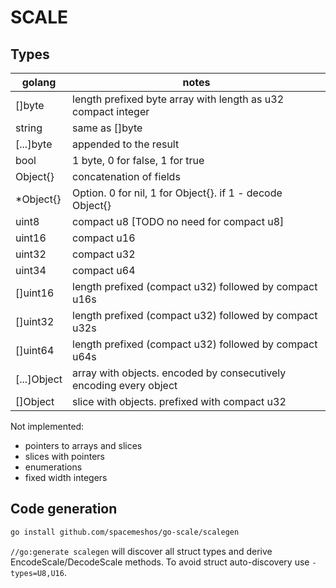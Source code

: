 # SCALE

## Types

golang      | notes
------------|-------------------------------------------------------------------
[]byte      | length prefixed byte array with length as u32 compact integer
string      | same as []byte
[...]byte   | appended to the result
bool        | 1 byte, 0 for false, 1 for true
Object{}    | concatenation of fields
*Object{}   | Option. 0 for nil, 1 for Object{}. if 1 - decode Object{}
uint8       | compact u8 [TODO no need for compact u8]
uint16      | compact u16
uint32      | compact u32
uint34      | compact u64
[]uint16    | length prefixed (compact u32) followed by compact u16s
[]uint32    | length prefixed (compact u32) followed by compact u32s
[]uint64    | length prefixed (compact u32) followed by compact u64s
[...]Object | array with objects. encoded by consecutively encoding every object
[]Object    | slice with objects. prefixed with compact u32

Not implemented:

- pointers to arrays and slices
- slices with pointers
- enumerations
- fixed width integers

## Code generation

```bash
go install github.com/spacemeshos/go-scale/scalegen
```

`//go:generate scalegen` will discover all struct types and derive EncodeScale/DecodeScale methods. To avoid struct auto-discovery use `-types=U8,U16`.
